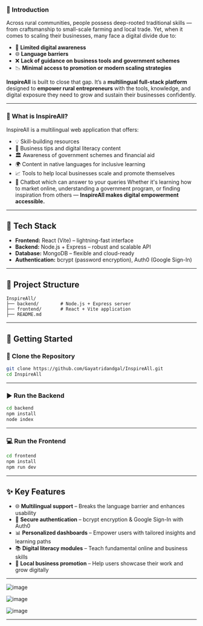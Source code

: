 

### 🧭 Introduction

Across rural communities, people possess deep-rooted traditional skills — from craftsmanship to small-scale farming and local trade. Yet, when it comes to scaling their businesses, many face a digital divide due to:

* 📵 **Limited digital awareness**
* 🌐 **Language barriers**
* ❌ **Lack of guidance on business tools and government schemes**
* 📉 **Minimal access to promotion or modern scaling strategies**

**InspireAll** is built to close that gap.
It’s a **multilingual full-stack platform** designed to **empower rural entrepreneurs** with the tools, knowledge, and digital exposure they need to grow and sustain their businesses confidently.

---

### 🌟 What is InspireAll?

InspireAll is a multilingual web application that offers:

* 💡 Skill-building resources
* 🧰 Business tips and digital literacy content
* 🏛️ Awareness of government schemes and financial aid
* 🌍 Content in native languages for inclusive learning
* 📈 Tools to help local businesses scale and promote themselves
* 🧰 Chatbot which can answer to your queries
Whether it's learning how to market online, understanding a government program, or finding inspiration from others — **InspireAll makes digital empowerment accessible.**

---

## 🚀 Tech Stack

* **Frontend:** React (Vite) – lightning-fast interface
* **Backend:** Node.js + Express – robust and scalable API
* **Database:** MongoDB – flexible and cloud-ready
* **Authentication:** bcrypt (password encryption), Auth0 (Google Sign-In)

---

## 📁 Project Structure

```
InspireAll/
├── backend/        # Node.js + Express server
├── frontend/       # React + Vite application
├── README.md
```

---

## 🔧 Getting Started

### 🔄 Clone the Repository

```bash
git clone https://github.com/Gayatridandgal/InspireAll.git
cd InspireAll
```

---

### ▶️ Run the Backend

```bash
cd backend
npm install
node index
```

---

### 💻 Run the Frontend

```bash
cd frontend
npm install
npm run dev
```

---

## ✨ Key Features

* 🌐 **Multilingual support** – Breaks the language barrier and enhances usability
* 🔐 **Secure authentication** – bcrypt encryption & Google Sign-In with Auth0
* 📊 **Personalized dashboards** – Empower users with tailored insights and learning paths
* 📚 **Digital literacy modules** – Teach fundamental online and business skills
* 🏡 **Local business promotion** – Help users showcase their work and grow digitally

---

![image](https://github.com/user-attachments/assets/aa458fed-5dba-4123-9ff0-da6cffe70394)

![image](https://github.com/user-attachments/assets/ccdcbba2-5561-458d-838c-85165fd76dc5)

![image](https://github.com/user-attachments/assets/eadb6be1-dd9e-4143-96a8-5f05dbc41fd9)

---

